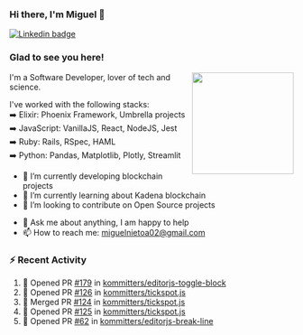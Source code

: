### Hi there, I'm Miguel 👋

<a href="https://linkedin.com/in/miguelnietoa/" target="_blank" rel="noopener noreferrer">
  <img src="https://img.shields.io/badge/-LinkedIn-0e76a8?style=flat-square&logo=Linkedin&logoColor=white" alt="Linkedin badge">
</a>
<!-- [![Website Badge](https://img.shields.io/badge/Website-3b5998?style=flat-square&logo=google-chrome&logoColor=white)](#notavailablenow#) 

<img src="https://i.imgur.com/tbrLrt5.gif" width=400 alt="Coding GIF" align="right"/>
-->


### Glad to see you here!
<a href="https://github.com/miguelnietoa"><img src="https://github-readme-stats.vercel.app/api?username=miguelnietoa&show_icons=true&hide_border=true&count_private=true&include_all_commits=true&theme=tokyonight" height="180em" align="right"/></a>
I'm a Software Developer, lover of tech and science. 

I've worked with the following stacks:\
➡️ Elixir: Phoenix Framework, Umbrella projects\
➡️ JavaScript: VanillaJS, React, NodeJS, Jest\
➡️ Ruby: Rails, RSpec, HAML\
➡️ Python: Pandas, Matplotlib, Plotly, Streamlit

- 🔭 I’m currently developing blockchain projects
- 🌱 I’m currently learning about Kadena blockchain
- 👯 I’m looking to contribute on Open Source projects
<!-- 
- 😄 I just finished a Machine Learning course! 
- 🤔 I’m looking for help with ...
-->
- 💬 Ask me about anything, I am happy to help
- 📫 How to reach me: miguelnietoa02@gmail.com


### ⚡ Recent Activity

<!--START_SECTION:activity-->
1. 💪 Opened PR [#179](https://github.com/kommitters/editorjs-toggle-block/pull/179) in [kommitters/editorjs-toggle-block](https://github.com/kommitters/editorjs-toggle-block)
2. 💪 Opened PR [#126](https://github.com/kommitters/tickspot.js/pull/126) in [kommitters/tickspot.js](https://github.com/kommitters/tickspot.js)
3. 🎉 Merged PR [#124](https://github.com/kommitters/tickspot.js/pull/124) in [kommitters/tickspot.js](https://github.com/kommitters/tickspot.js)
4. 💪 Opened PR [#125](https://github.com/kommitters/tickspot.js/pull/125) in [kommitters/tickspot.js](https://github.com/kommitters/tickspot.js)
5. 💪 Opened PR [#62](https://github.com/kommitters/editorjs-break-line/pull/62) in [kommitters/editorjs-break-line](https://github.com/kommitters/editorjs-break-line)
<!--END_SECTION:activity-->
